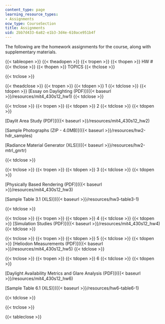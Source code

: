 ```yaml
---
content_type: page
learning_resource_types:
- Assignments
ocw_type: CourseSection
title: Assignments
uid: 2bb7d433-6a82-e1b3-3d4e-610ace951b4f
---
```


The following are the homework assignments for the course, along with supplementary materials.

{{< tableopen >}}
{{< theadopen >}}
{{< tropen >}}
{{< thopen >}}
HW #
{{< thclose >}}
{{< thopen >}}
TOPICS
{{< thclose >}}

{{< trclose >}}

{{< theadclose >}}
{{< tropen >}}
{{< tdopen >}}
1
{{< tdclose >}}
{{< tdopen >}}
[Essay on Daylighting (PDF)]({{< baseurl >}}/resources/mit4_430s12_hw1)
{{< tdclose >}}

{{< trclose >}}
{{< tropen >}}
{{< tdopen >}}
2
{{< tdclose >}}
{{< tdopen >}}


[Daylit Area Study (PDF)]({{< baseurl >}}/resources/mit4_430s12_hw2)

[Sample Photographs (ZIP - 4.0MB)]({{< baseurl >}}/resources/hw2-hdr_samples)

[Radiance Material Generator (XLS)]({{< baseurl >}}/resources/hw2-mtrl_gnrtr)


{{< tdclose >}}

{{< trclose >}}
{{< tropen >}}
{{< tdopen >}}
3
{{< tdclose >}}
{{< tdopen >}}


[Physically Based Rendering (PDF)]({{< baseurl >}}/resources/mit4_430s12_hw3)

[Sample Table 3.1 (XLS)]({{< baseurl >}}/resources/hw3-table3-1)


{{< tdclose >}}

{{< trclose >}}
{{< tropen >}}
{{< tdopen >}}
4
{{< tdclose >}}
{{< tdopen >}}
[Simulation Studies (PDF)]({{< baseurl >}}/resources/mit4_430s12_hw4)
{{< tdclose >}}

{{< trclose >}}
{{< tropen >}}
{{< tdopen >}}
5
{{< tdclose >}}
{{< tdopen >}}
[Heliodon Measurements (PDF)]({{< baseurl >}}/resources/mit4_430s12_hw5)
{{< tdclose >}}

{{< trclose >}}
{{< tropen >}}
{{< tdopen >}}
6
{{< tdclose >}}
{{< tdopen >}}


[Daylight Availability Metrics and Glare Analysis (PDF)]({{< baseurl >}}/resources/mit4_430s12_hw6)

[Sample Table 6.1 (XLS)]({{< baseurl >}}/resources/hw6-table6-1)


{{< tdclose >}}

{{< trclose >}}

{{< tableclose >}}